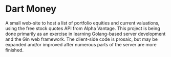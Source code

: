 # Dart Money

A small web-site to host a list of portfolio equities and current valuations,
using the free stock quotes API from Alpha Vantage. This project is being done
primarily as an exercise in learning Golang-based server development and the
Gin web framework. The client-side code is prosaic, but may be expanded and/or
improved after numerous parts of the server are more finished.
